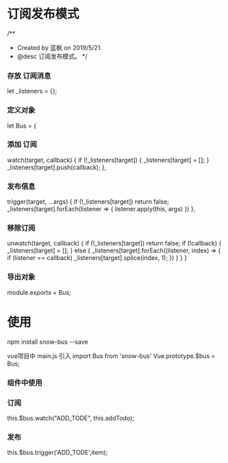 # 订阅发布模式
/**
 * Created by 蓝枫 on 2019/5/21.
 * @desc 订阅发布模式。
 */


### 存放 订阅消息
let _listeners = {};

### 定义对象
let Bus = {
  ### 添加 订阅
  watch(target, callback) {
    if (!_listeners[target]) {
      _listeners[target] = [];
    }
    _listeners[target].push(callback);
  },
  ### 发布信息
  trigger(target, ...args) {
    if (!_listeners[target]) return false;
    _listeners[target].forEach(listener => {
      listener.apply(this, args)
    })
  },
  ### 移除订阅
  unwatch(target, callback) {
    if (!_listeners[target]) return false;
    if (!callback) {
      _listeners[target] = [];
    } else {
      _listeners[target].forEach((listener, index) => {
        if (listener == callback) _listeners[target].splice(index, 1);
      })
    }
  }
}
### 导出对象
module.exports = Bus;

# 使用
npm install snow-bus --save

vue项目中 main.js 引入
import Bus from 'snow-bus'
Vue.prototype.$bus = Bus;

### 组件中使用
### 订阅
this.$bus.watch("ADD_TODE", this.addTodo);
### 发布
this.$bus.trigger('ADD_TODE',item);

